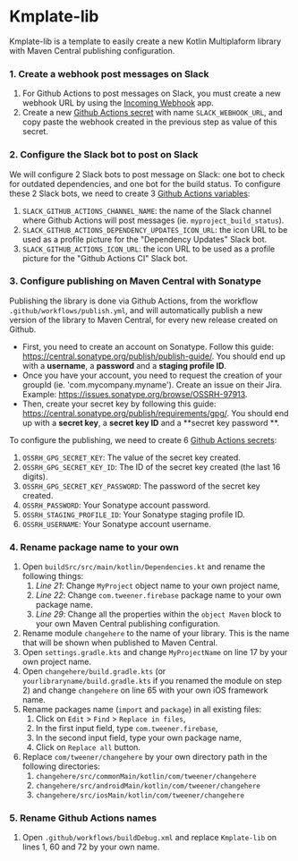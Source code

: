 # Kmplate-lib

Kmplate-lib is a template to easily create a new Kotlin Multiplaform library with Maven Central publishing configuration.

### 1. Create a webhook post messages on Slack

1. For Github Actions to post messages on Slack, you must create a new webhook URL by using the [Incoming Webhook](https://slack.com/apps/A0F7XDUAZ-incoming-webhooks) app.
2. Create a new [Github Actions secret](https://docs.github.com/en/actions/security-guides/encrypted-secrets) with name `SLACK_WEBHOOK_URL`, and copy paste the webhook created in the previous step as
   value of this secret.

### 2. Configure the Slack bot to post on Slack

We will configure 2 Slack bots to post message on Slack: one bot to check for outdated dependencies, and one bot for the build status.
To configure these 2 Slack bots, we need to create 3 [Github Actions variables](https://docs.github.com/en/actions/learn-github-actions/variables):

1. `SLACK_GITHUB_ACTIONS_CHANNEL_NAME`: the name of the Slack channel where Github Actions will post messages (ie. `myproject_build_status`).
2. `SLACK_GITHUB_ACTIONS_DEPENDENCY_UPDATES_ICON_URL`: the icon URL to be used as a profile picture for the "Dependency Updates" Slack bot.
3. `SLACK_GITHUB_ACTIONS_ICON_URL`: the icon URL to be used as a profile picture for the "Github Actions CI" Slack bot.

### 3. Configure publishing on Maven Central with Sonatype

Publishing the library is done via Github Actions, from the workflow `.github/workflows/publish.yml`, and will automatically publish a new version of the library to Maven Central, for every new
release created on Github.

- First, you need to create an account on Sonatype. Follow this guide: https://central.sonatype.org/publish/publish-guide/. You should end up with a **username**, a **password** and a **staging
  profile ID**.
- Once you have your account, you need to request the creation of your groupId (ie. 'com.mycompany.myname'). Create an issue on their Jira. Example: https://issues.sonatype.org/browse/OSSRH-97913.
- Then, create your secret key by following this guide: https://central.sonatype.org/publish/requirements/gpg/. You should end up with a **secret key**, a **secret key ID** and a **secret key password
  **.

To configure the publishing, we need to create 6 [Github Actions secrets](https://docs.github.com/en/actions/security-guides/encrypted-secrets):

1. `OSSRH_GPG_SECRET_KEY`: The value of the secret key created.
2. `OSSRH_GPG_SECRET_KEY_ID`: The ID of the secret key created (the last 16 digits).
3. `OSSRH_GPG_SECRET_KEY_PASSWORD`: The password of the secret key created.
4. `OSSRH_PASSWORD`: Your Sonatype account password.
5. `OSSRH_STAGING_PROFILE_ID`: Your Sonatype staging profile ID.
6. `OSSRH_USERNAME`: Your Sonatype account username.

### 4. Rename package name to your own

1. Open `buildSrc/src/main/kotlin/Dependencies.kt` and rename the following things:
    1. _Line 21_: Change `MyProject` object name to your own project name,
    2. _Line 22_: Change `com.tweener.firebase` package name to your own package name.
    3. _Line 29_: Change all the properties within the `object Maven` block to your own Maven Central publishing configuration.
2. Rename module `changehere` to the name of your library. This is the name that will be shown when published to Maven Central.
3. Open `settings.gradle.kts` and change `MyProjectName` on line 17 by your own project name.
4. Open `changehere/build.gradle.kts` (or `yourlibraryname/build.gradle.kts` if you renamed the module on step 2) and change `changehere` on line 65 with your own iOS framework name.
5. Rename packages name (`import` and `package`) in all existing files:
    1. Click on `Edit` > `Find` > `Replace in files`,
    2. In the first input field, type `com.tweener.firebase`,
    3. In the second input field, type your own package name,
    4. Click on `Replace all` button.
6. Replace `com/tweener/changehere` by your own directory path in the following directories:
    1. `changehere/src/commonMain/kotlin/com/tweener/changehere`
    2. `changehere/src/androidMain/kotlin/com/tweener/changehere`
    3. `changehere/src/iosMain/kotlin/com/tweener/changehere`

### 5. Rename Github Actions names

1. Open `.github/workflows/buildDebug.xml` and replace `Kmplate-lib` on lines 1, 60 and 72 by your own name.
